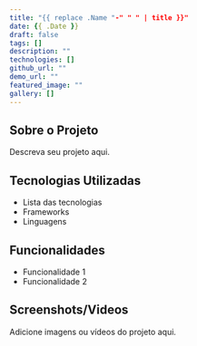 ```yaml
---
title: "{{ replace .Name "-" " " | title }}"
date: {{ .Date }}
draft: false
tags: []
description: ""
technologies: []
github_url: ""
demo_url: ""
featured_image: ""
gallery: []
---
```


## Sobre o Projeto

Descreva seu projeto aqui.

## Tecnologias Utilizadas

- Lista das tecnologias
- Frameworks
- Linguagens

## Funcionalidades

- Funcionalidade 1
- Funcionalidade 2

## Screenshots/Videos

Adicione imagens ou vídeos do projeto aqui.